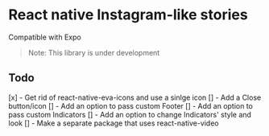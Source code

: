 # React native Instagram-like stories

Compatible with Expo

> Note: This library is under development

## Todo

[x] - Get rid of react-native-eva-icons and use a sinlge icon
[] - Add a Close button/icon
[] - Add an option to pass custom Footer
[] - Add an option to pass custom Indicators
[] - Add an option to change Indicators' style and look
[] - Make a separate package that uses react-native-video

